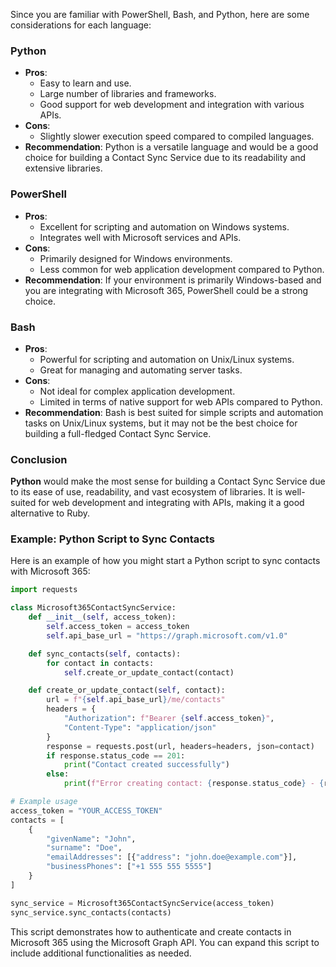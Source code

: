 Since you are familiar with PowerShell, Bash, and Python, here are some considerations for each language:

### Python
- **Pros**:
  - Easy to learn and use.
  - Large number of libraries and frameworks.
  - Good support for web development and integration with various APIs.
- **Cons**:
  - Slightly slower execution speed compared to compiled languages.
- **Recommendation**: Python is a versatile language and would be a good choice for building a Contact Sync Service due to its readability and extensive libraries.

### PowerShell
- **Pros**:
  - Excellent for scripting and automation on Windows systems.
  - Integrates well with Microsoft services and APIs.
- **Cons**:
  - Primarily designed for Windows environments.
  - Less common for web application development compared to Python.
- **Recommendation**: If your environment is primarily Windows-based and you are integrating with Microsoft 365, PowerShell could be a strong choice.

### Bash
- **Pros**:
  - Powerful for scripting and automation on Unix/Linux systems.
  - Great for managing and automating server tasks.
- **Cons**:
  - Not ideal for complex application development.
  - Limited in terms of native support for web APIs compared to Python.
- **Recommendation**: Bash is best suited for simple scripts and automation tasks on Unix/Linux systems, but it may not be the best choice for building a full-fledged Contact Sync Service.

### Conclusion
**Python** would make the most sense for building a Contact Sync Service due to its ease of use, readability, and vast ecosystem of libraries. It is well-suited for web development and integrating with APIs, making it a good alternative to Ruby.

### Example: Python Script to Sync Contacts
Here is an example of how you might start a Python script to sync contacts with Microsoft 365:

```python
import requests

class Microsoft365ContactSyncService:
    def __init__(self, access_token):
        self.access_token = access_token
        self.api_base_url = "https://graph.microsoft.com/v1.0"

    def sync_contacts(self, contacts):
        for contact in contacts:
            self.create_or_update_contact(contact)

    def create_or_update_contact(self, contact):
        url = f"{self.api_base_url}/me/contacts"
        headers = {
            "Authorization": f"Bearer {self.access_token}",
            "Content-Type": "application/json"
        }
        response = requests.post(url, headers=headers, json=contact)
        if response.status_code == 201:
            print("Contact created successfully")
        else:
            print(f"Error creating contact: {response.status_code} - {response.text}")

# Example usage
access_token = "YOUR_ACCESS_TOKEN"
contacts = [
    {
        "givenName": "John",
        "surname": "Doe",
        "emailAddresses": [{"address": "john.doe@example.com"}],
        "businessPhones": ["+1 555 555 5555"]
    }
]

sync_service = Microsoft365ContactSyncService(access_token)
sync_service.sync_contacts(contacts)
```

This script demonstrates how to authenticate and create contacts in Microsoft 365 using the Microsoft Graph API. You can expand this script to include additional functionalities as needed.
